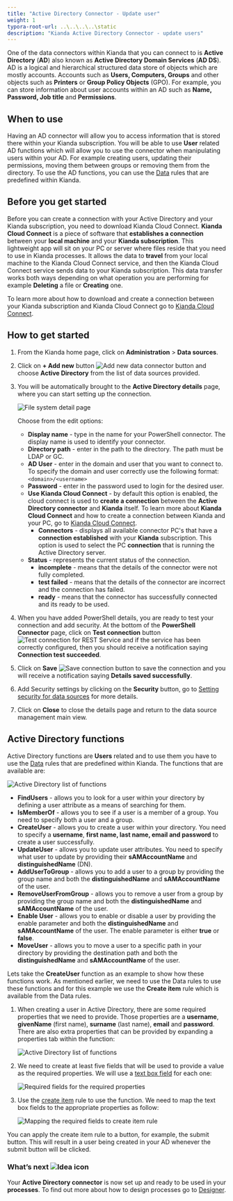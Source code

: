 ```yaml
---
title: "Active Directory Connector - Update user"
weight: 1
typora-root-url: ..\..\..\..\static
description: "Kianda Active Directory Connector - update users"
---
```


One of the data connectors within Kianda that you can connect to is **Active Directory** (**AD**) also known as **Active Directory Domain Services** (**AD DS**). AD is a logical and hierarchical structured data store of objects which are mostly accounts. Accounts such as **Users, Computers, Groups** and other objects such as **Printers** or **Group Policy Objects** (GPO). For example, you can store information about user accounts within an AD such as **Name, Password, Job title** and **Permissions**. 

## When to use

Having an AD connector will allow you to access information that is stored there within your Kianda subscription. You will be able to use **User** related AD functions which will allow you to use the connector when manipulating users within your AD. For example creating users, updating their permissions, moving them between groups or removing them from the directory. To use the AD functions, you can use the [Data](/platform/rules/data/) rules that are predefined within Kianda.

## Before you get started

Before you can create a connection with your Active Directory and your Kianda subscription, you need to download Kianda Cloud Connect. **Kianda Cloud Connect** is a piece of software that **establishes a connection** between your **local machine** and your **Kianda subscription**. This lightweight app will sit on your PC or server where files reside that you need to use in Kianda processes. It allows the data to **travel** from your local machine to the Kianda Cloud Connect service, and then the Kianda Cloud Connect service sends data to your Kianda subscription. This data transfer works both ways depending on what operation you are performing for example **Deleting** a file or **Creating** one. 

To learn more about how to download and create a connection between your Kianda subscription and Kianda Cloud Connect go to [Kianda Cloud Connect](/platform/connectors/kianda-cloud-connect/).

## How to get started

1. From the Kianda home page, click on **Administration** > **Data sources**.

2. Click on **+ Add new** button ![Add new data connector button](/images/addnew.png) and choose **Active Directory** from the list of data sources provided.

3. You will be automatically brought to the **Active Directory details** page, where you can start setting up the connection. 

   ![File system detail page](/images/ad-details.jpg)

   Choose from the edit options:

   - **Display name** - type in the name for your PowerShell connector. The display name is used to identify your connector.
   - **Directory path** - enter in the path to the directory. The path must be LDAP or GC.
   - **AD User** - enter in the domain and user that you want to connect to. To specify the domain and user correctly use the following format: `<domain>/<username>`
   - **Password** - enter in the password used to login for the desired user.
   - **Use Kianda Cloud Connect** - by default this option is enabled, the cloud connect is used to **create a connection** between the **Active Directory connector** and **Kianda** itself. To learn more about **Kianda Cloud Connect** and how to create a connection between Kianda and your PC, go to [Kianda Cloud Connect](/platform/connectors/kianda-cloud-connect/). 
     - **Connectors** - displays all available connector PC's that have a **connection established** with your **Kianda** subscription. This option is used to select the PC **connection** that is running the Active Directory server.
   - **Status** - represents the current status of the connection.
     - **incomplete** - means that the details of the connector were not fully completed.
     - **test failed** - means that the details of the connector are incorrect and the connection has failed.
     - **ready** - means that the connector has successfully connected and its ready to be used.

4. When you have added PowerShell details, you are ready to test your connection and add security. At the bottom of the **PowerShell Connector** page, click on **Test connection** button ![Test connection for REST Service](/images/test-connection.jpg) and if the service has been correctly configured, then you should receive a notification saying **Connection test succeeded**.

5. Click on **Save** ![Save connection button](/images/save-connection.jpg) to save the connection and you will receive a notification saying **Details saved successfully**.

6. Add Security settings by clicking on the **Security** button, go to [Setting security for data sources](/platform/connectors/#setting-security-for-data-sources) for more details.

7. Click on **Close** to close the details page and return to the data source management main view.

## Active Directory functions

Active Directory functions are **Users** related and to use them you have to use the [Data](/platform/rules/data/) rules that are predefined within Kianda. The functions that are available are:

![Active Directory list of functions](/images/ad-functions.jpg)

- **FindUsers** - allows you to look for a user within your directory by defining a user attribute as a means of searching for them.
- **IsMemberOf** - allows you to see if a user is a member of a group. You need to specify both a user and a group.
- **CreateUser** - allows you to create a user within your directory. You need to specify a **username**, **first name, last name, email and password** to create a user successfully.
- **UpdateUser** - allows you to update user attributes. You need to specify what user to update by providing their **sAMAccountName** and **distinguishedName** (DN).
- **AddUserToGroup** - allows you to add a user to a group by providing the group name and both the **distinguishedName** and **sAMAccountName** of the user.
- **RemoveUserFromGroup** - allows you to remove a user from a group by providing the group name and both the **distinguishedName** and **sAMAccountName** of the user.
- **Enable User** - allows you to enable or disable a user by providing the enable parameter and both the **distinguishedName** and **sAMAccountName** of the user. The enable parameter is either **true** or **false**.
- **MoveUser** - allows you to move a user to a specific path in your directory by providing the destination path and both the **distinguishedName** and **sAMAccountName** of the user.

Lets take the **CreateUser** function as an example to show how these functions work. As mentioned earlier, we need to use the Data rules to use these functions and for this example we use the **Create item** rule which is available from the Data rules. 

1. When creating a user in Active Directory, there are some required properties that we need to provide. Those properties are a **username**, **givenName** (first name), **surname** (last name), **email** and **password**. There are also extra properties that can be provided by expanding a properties tab within the function:

   ![Active Directory list of functions](/images/ad-create-user.jpg)

2. We need to create at least five fields that will be used to provide a value as the required properties. We will use a [text box field](/platform/controls/input/textbox/) for each one:

   ![Required fields for the required properties](/images/ad-fields.jpg)

3. Use the [create item](/platform/rules/data/create-item/) rule to use the function. We need to map the text box fields to the appropriate properties as follow:

   ![Mapping the required fields to create item rule](/images/ad-create-user-rule.jpg)

You can apply the create item rule to a button, for example, the submit button. This will result in a user being created in your AD whenever the submit button will be clicked.



### What’s next ![Idea icon](/images/18.png)

Your **Active Directory connector** is now set up and ready to be used in your **processes**. To find out more about how to design processes go to [Designer](/platform/application-designer/designer/).
